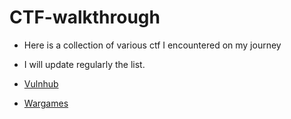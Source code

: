 # CTF-walkthrough
- Here is a collection of various ctf I encountered on my journey
- I will update regularly the list.

- [Vulnhub](https://github.com/bricBroc/CTF-walkthrough/tree/main/Vulnhub.com)
- [Wargames](https://github.com/bricBroc/CTF-walkthrough/tree/main/Wargames)

